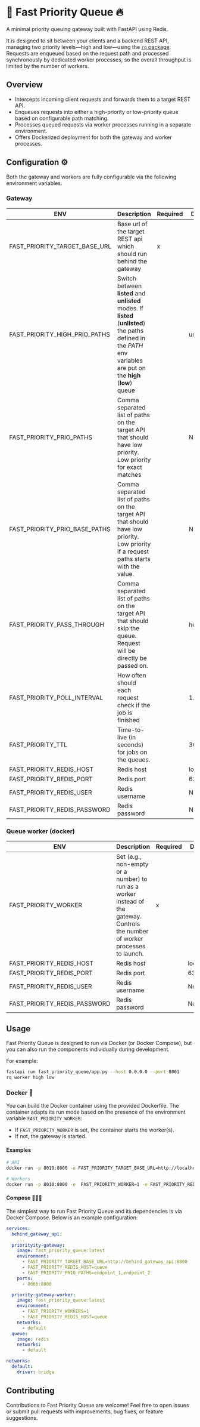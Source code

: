 # 🚀 Fast Priority Queue 🔥

A minimal priority queuing gateway built with FastAPI using Redis.

It is designed to sit between your clients and a backend REST API, managing two priority levels—high and low—using the [`rq` package](https://python-rq.org/). Requests are enqueued based on the request path and processed synchronously by dedicated worker processes, so the overall throughput is limited by the number of workers.

## Overview

- Intercepts incoming client requests and forwards them to a target REST API.
- Enqueues requests into either a high-priority or low-priority queue based on configurable path matching.
- Processes queued requests via worker processes running in a separate environment.
- Offers Dockerized deployment for both the gateway and worker processes.


## Configuration ⚙️

Both the gateway and workers are fully configurable via the following environment variables.

### Gateway

| ENV                                       | Description                                                                                                                                | Required | Default   |
|-------------------------------------------|--------------------------------------------------------------------------------------------------------------------------------------------|----------|-----------|
| FAST_PRIORITY_TARGET_BASE_URL       | Base url of the target REST api which should run behind the gateway                                                                        | x        |           |
| FAST_PRIORITY_HIGH_PRIO_PATHS       | Switch between **listed** and **unlisted** modes. If **listed** (**unlisted**) the paths defined in the _PATH_ env variables are put on the **high** (**low**) queue |          | unlisted  |
| FAST_PRIORITY_PRIO_PATHS            | Comma separated list of paths on the target API that should have low priority. Low priority for exact matches                              |          | None      |
| FAST_PRIORITY_PRIO_BASE_PATHS       | Comma separated list of paths on the target API that should have low priority. Low priority if a request paths starts with the value.      |          | None      |
| FAST_PRIORITY_PASS_THROUGH          | Comma separated list of paths on the target API that should skip the queue. Request will be directly be passed on.                         |          | health/   |
| FAST_PRIORITY_POLL_INTERVAL         | How often should each request check if the job is finished                                                                                 |          | 1.0       |
| FAST_PRIORITY_TTL                   | Time-to-live (in seconds) for jobs on the queues.	                                                                                         |          | 300       |
| FAST_PRIORITY_REDIS_HOST            | Redis host                                                                                                                                 |          | localhost |
| FAST_PRIORITY_REDIS_PORT            | Redis port                                                                                                                                 |          | 6379      |
| FAST_PRIORITY_REDIS_USER            | Redis username                                                                                                                             |          | None      |
| FAST_PRIORITY_REDIS_PASSWORD        | Redis password                                                                                                                             |          | None      |

### Queue worker (docker)

| ENV                                       | Description                                                                                                                           | Required | Default   |
|-------------------------------------------|---------------------------------------------------------------------------------------------------------------------------------------|----------|-----------|
| FAST_PRIORITY_WORKER                | Set (e.g., non-empty or a number) to run as a worker instead of the gateway. Controls the number of worker processes to launch.       | x        |           |
| FAST_PRIORITY_REDIS_HOST            | Redis host                                                                                                                            |          | localhost |
| FAST_PRIORITY_REDIS_PORT            | Redis port                                                                                                                            |          | 6379      |
| FAST_PRIORITY_REDIS_USER            | Redis username                                                                                                                        |          | None      |
| FAST_PRIORITY_REDIS_PASSWORD        | Redis password                                                                                                                        |          | None      |

## Usage

Fast Priority Queue is designed to run via Docker (or Docker Compose), but you can also run the components individually during development.

For example:

```bash
fastapi run fast_priority_queue/app.py --host 0.0.0.0 --port 8001
rq worker high low
```

### Docker 🐳

You can build the Docker container using the provided Dockerfile. The container adapts its run mode based on the presence of the environment variable `FAST_PRIORITY_WORKER`:

- If `FAST_PRIORITY_WORKER` is set, the container starts the worker(s).
- If not, the gateway is started.



#### Examples


```bash
# API
docker run -p 8010:8000 -e FAST_PRIORITY_TARGET_BASE_URL=http://localhost:8011 -e FAST_PRIORITY_REDIS_HOST=localhost fast_priority_queue:latest

# Workers
docker run -p 8010:8000 -e  FAST_PRIORITY_WORKER=1 -e FAST_PRIORITY_REDIS_HOST=localhost fast_priority_queue:latest
```


#### Compose 🐳🐳🐳

The simplest way to run Fast Priority Queue and its dependencies is via Docker Compose. Below is an example configuration:

```yml
services:
  behind_gateway_api:
    ...
  priorityity-gateway:
    image: fast_priority_queue:latest
    environment:
      - FAST_PRIORITY_TARGET_BASE_URL=http://behind_gateway_api:8000
      - FAST_PRIORITY_REDIS_HOST=queue
      - FAST_PRIORITY_PRIO_PATHS=endpoint_1,endpoint_2
    ports:
      - 8066:8000

  priority-gateway-worker:
    image: fast_priority_queue:latest
    environment:
      - FAST_PRIORITY_WORKERS=1
      - FAST_PRIORITY_REDIS_HOST=queue
    networks:
      - default
  queue:
    image: redis
    networks:
      - default

networks:
  default:
    driver: bridge

```


## Contributing
Contributions to Fast Priority Queue are welcome! Feel free to open issues or submit pull requests with improvements, bug fixes, or feature suggestions.

